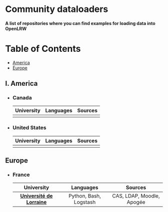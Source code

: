 # Community dataloaders
#### A list of repositories where you can find examples for loading data into OpenLRW


# Table of Contents
* [America](#i-america)
* [Europe](#europe)



## I. America
* ### Canada
  |   University   |      Languages      |  Sources  |
  |:----------|:-------------:|:------:|
  | |||
* ### United States
  |   University   |      Languages      |  Sources  |
  |:----------|:-------------:|:------:|
  | |||

## Europe
* ### France
  |   University   |      Languages      |  Sources  |
  |:----------:|:-------------:|:------:|
  | **[Université de Lorraine](https://github.com/xchopin/OpenLRW-scripts)**|  Python, Bash, Logstash | CAS, LDAP, Moodle, Apogée |
